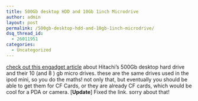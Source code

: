 ```yaml
---
title: 500Gb desktop HDD and 10Gb 1inch Microdrive
author: admin
layout: post
permalink: /500gb-desktop-hdd-and-10gb-1inch-microdrive/
dsq_thread_id:
  - 26011951
categories:
  - Uncategorized
---
```

[check out this engadget article][1] about Hitachi&#8217;s 500Gb desktop hard drive and their 10 (and 8 ) gb micro drives. these are the same drives used in the ipod mini, so you do the maths! not only that, but eventually you should be able to get them for CF Cards, or they are already CF cards, which would be cool for a PDA or camera. [**Update**] Fixed the link. sorry about that!

 [1]: http://www.engadget.com/entry/1234000347026121/